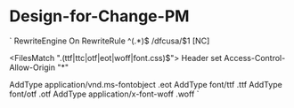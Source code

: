 Design-for-Change-PM
====================

`
<IfModule mod_rewrite.c>
        RewriteEngine On
        RewriteRule ^(.*)$ /dfcusa/$1 [NC]
</IfModule>

<FilesMatch "\.(ttf|ttc|otf|eot|woff|font.css)$">
  <IfModule mod_headers.c>
    Header set Access-Control-Allow-Origin "*"
  </IfModule>
</FilesMatch>

AddType application/vnd.ms-fontobject .eot
AddType font/ttf .ttf
AddType font/otf .otf
AddType application/x-font-woff .woff
`
